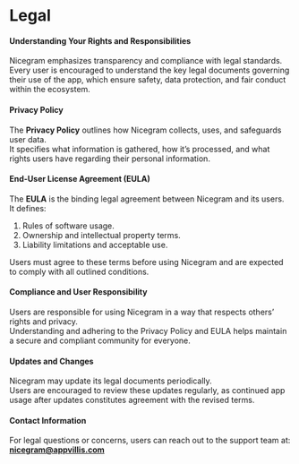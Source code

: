 # Legal

#### **Understanding Your Rights and Responsibilities**

Nicegram emphasizes transparency and compliance with legal standards.\
Every user is encouraged to understand the key legal documents governing their use of the app, which ensure safety, data protection, and fair conduct within the ecosystem.

#### **Privacy Policy**

The **Privacy Policy** outlines how Nicegram collects, uses, and safeguards user data.\
It specifies what information is gathered, how it’s processed, and what rights users have regarding their personal information.

#### **End-User License Agreement (EULA)**

The **EULA** is the binding legal agreement between Nicegram and its users.\
It defines:

1. Rules of software usage.
2. Ownership and intellectual property terms.
3. Liability limitations and acceptable use.

Users must agree to these terms before using Nicegram and are expected to comply with all outlined conditions.

#### **Compliance and User Responsibility**

Users are responsible for using Nicegram in a way that respects others’ rights and privacy.\
Understanding and adhering to the Privacy Policy and EULA helps maintain a secure and compliant community for everyone.

#### **Updates and Changes**

Nicegram may update its legal documents periodically.\
Users are encouraged to review these updates regularly, as continued app usage after updates constitutes agreement with the revised terms.

#### **Contact Information**

For legal questions or concerns, users can reach out to the support team at:\
**nicegram@appvillis.com**
